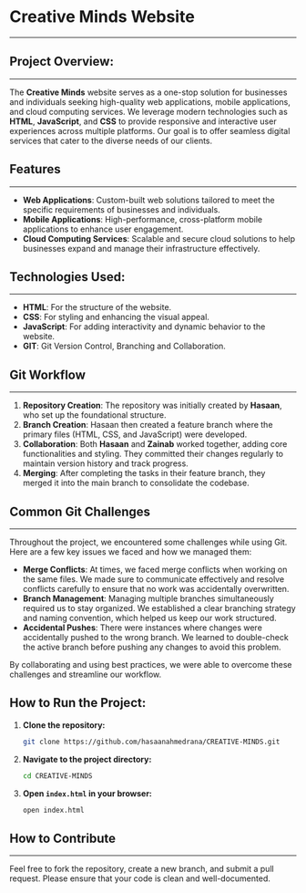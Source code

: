 # Creative Minds Website

---
## Project Overview:

---
The **Creative Minds** website serves as a one-stop solution for businesses and individuals seeking high-quality web applications, mobile applications, and cloud computing services. We leverage modern technologies such as **HTML**, **JavaScript**, and **CSS** to provide responsive and interactive user experiences across multiple platforms. Our goal is to offer seamless digital services that cater to the diverse needs of our clients.


## Features

---
- **Web Applications**: Custom-built web solutions tailored to meet the specific requirements of businesses and individuals.
- **Mobile Applications**: High-performance, cross-platform mobile applications to enhance user engagement.
- **Cloud Computing Services**: Scalable and secure cloud solutions to help businesses expand and manage their infrastructure effectively.


## Technologies Used:

---
- **HTML**: For the structure of the website.
- **CSS**: For styling and enhancing the visual appeal.
- **JavaScript**: For adding interactivity and dynamic behavior to the website.
- **GIT**: Git Version Control, Branching and Collaboration.



## Git Workflow

---

1. **Repository Creation**: The repository was initially created by **Hasaan**, who set up the foundational structure.
2. **Branch Creation**: Hasaan then created a feature branch where the primary files (HTML, CSS, and JavaScript) were developed.
3. **Collaboration**: Both **Hasaan** and **Zainab** worked together, adding core functionalities and styling. They committed their changes regularly to maintain version history and track progress.
4. **Merging**: After completing the tasks in their feature branch, they merged it into the main branch to consolidate the codebase.


## Common Git Challenges

----
Throughout the project, we encountered some challenges while using Git. Here are a few key issues we faced and how we managed them:

- **Merge Conflicts**: At times, we faced merge conflicts when working on the same files. We made sure to communicate effectively and resolve conflicts carefully to ensure that no work was accidentally overwritten.
- **Branch Management**: Managing multiple branches simultaneously required us to stay organized. We established a clear branching strategy and naming convention, which helped us keep our work structured.
- **Accidental Pushes**: There were instances where changes were accidentally pushed to the wrong branch. We learned to double-check the active branch before pushing any changes to avoid this problem.

By collaborating and using best practices, we were able to overcome these challenges and streamline our workflow.



## How to Run the Project:

1. **Clone the repository:**
    ```bash
    git clone https://github.com/hasaanahmedrana/CREATIVE-MINDS.git
    ```
2. **Navigate to the project directory:**
    ```bash
    cd CREATIVE-MINDS
    ```
3. **Open `index.html` in your browser:**
    ```bash
    open index.html
    ```

## How to Contribute

----

Feel free to fork the repository, create a new branch, and submit a pull request. Please ensure that your code is clean and well-documented.
